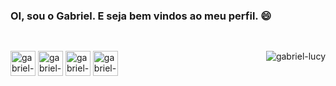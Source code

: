 ### OI, sou o Gabriel. E seja bem vindos ao meu perfil. 😄

##
<div style="display: inline_block"><br>
  <img align="center" alt="gabriel-Python" height="40" width "50" src="https://cdn.jsdelivr.net/gh/devicons/devicon/icons/python/python-original.svg">
  <img align="center" alt="gabriel-html" height="40" width "50" src="https://cdn.jsdelivr.net/gh/devicons/devicon/icons/html5/html5-original.svg">
  <img align="center" alt="gabriel-css" height="40" width "50" src="https://cdn.jsdelivr.net/gh/devicons/devicon/icons/css3/css3-original.svg">
  <img align="center" alt="gabriel-linux" height="40" width "50" src="https://cdn.jsdelivr.net/gh/devicons/devicon/icons/linux/linux-original.svg">
  <img align="right" alt="gabriel-lucy" src="https://media.discordapp.net/attachments/823686384782671873/874934034298437632/picasion.com_74bdc637b74db489d0058f172910725c.gif">
</div>


